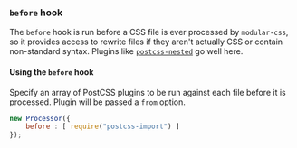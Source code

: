 ### `before` hook

The `before` hook is run before a CSS file is ever processed by `modular-css`, so it provides access to rewrite files if they aren't actually CSS or contain non-standard syntax. Plugins like [`postcss-nested`](https://github.com/postcss/postcss-nested) go well here.


#### Using the `before` hook

Specify an array of PostCSS plugins to be run against each file before it is processed. Plugin will be passed a `from` option.

```javascript
new Processor({
    before : [ require("postcss-import") ]
});
```

